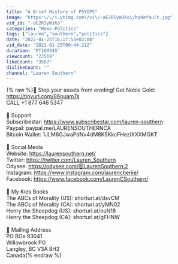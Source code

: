 ```yaml
---
title: "A Brief History of PSYOPS"
image: "https:\/\/i.ytimg.com\/vi\/-aE2RIyWJKo\/hqdefault.jpg"
vid_id: "-aE2RIyWJKo"
categories: "News-Politics"
tags: ["lauren","southern","politics"]
date: "2022-01-25T16:17:53+03:00"
vid_date: "2022-01-25T00:44:21Z"
duration: "PT16M34S"
viewcount: "23569"
likeCount: "3567"
dislikeCount: ""
channel: "Lauren Southern"
---
```

{% raw %}🌟 Stop your assets from eroding! Get Noble Gold: <a rel="nofollow" target="blank" href="https://tinyurl.com/86nuam7s">https://tinyurl.com/86nuam7s</a><br />CALL +1 877 646 5347<br /><br />🔴 Support<br />Subscribestar: <a rel="nofollow" target="blank" href="https://www.subscribestar.com/lauren-southern">https://www.subscribestar.com/lauren-southern</a><br />Paypal: paypal.me/LAURENSOUTHERNCA<br />Bitcoin Wallet: 1JLM6GJwaPdNv4dM8K5KkcFHeziXXXMGKT<br /><br />🔴 Social Media<br />Website: <a rel="nofollow" target="blank" href="https://laurensouthern.net/">https://laurensouthern.net/</a><br />Twitter: <a rel="nofollow" target="blank" href="https://twitter.com/Lauren_Southern">https://twitter.com/Lauren_Southern</a><br />Odysee: <a rel="nofollow" target="blank" href="https://odysee.com/@LaurenSouthern:2">https://odysee.com/@LaurenSouthern:2</a><br />Instagram: <a rel="nofollow" target="blank" href="https://www.instagram.com/laurencheriie/">https://www.instagram.com/laurencheriie/</a><br />Facebook: <a rel="nofollow" target="blank" href="https://www.facebook.com/LaurenCSouthern/">https://www.facebook.com/LaurenCSouthern/</a><br /><br />🔴 My Kids Books<br />The ABCs of Morality (US): shorturl.at/dsvCM<br />The ABCs of Morality (CA): shorturl.at/yMN02<br />Henry the Sheepdog (US): shorturl.at/euN18<br />Henry the Sheepdog (CA): shorturl.at/gFHNW<br /><br />🔴 Mailing Address<br />PO BOx 93041<br />Willowbrook PO<br />Langley, BC V3A 8H2<br />Canada{% endraw %}
